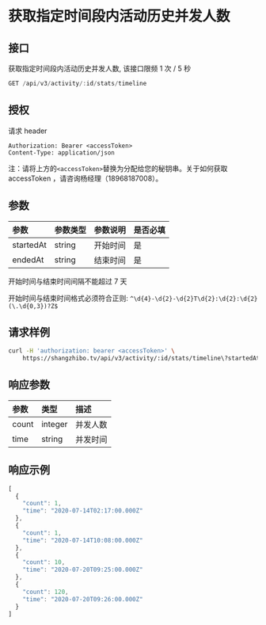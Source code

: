 # 获取指定时间段内活动历史并发人数

## 接口

获取指定时间段内活动历史并发人数, 该接口限频 1 次 / 5 秒

```javascript
GET /api/v3/activity/:id/stats/timeline
```

## 授权

请求 header

```http
Authorization: Bearer <accessToken>
Content-Type: application/json
```

注：请将上方的`<accessToken>`替换为分配给您的秘钥串。关于如何获取 accessToken ，请咨询杨经理（18968187008）。

## 参数

| 参数 | 参数类型 | 参数说明 | 是否必填 |
| :--- | :--- | :--- | :--- |
| startedAt | string | 开始时间 | 是 |
| endedAt | string | 结束时间 | 是 |


开始时间与结束时间间隔不能超过 7 天

开始时间与结束时间格式必须符合正则: `^\d{4}-\d{2}-\d{2}T\d{2}:\d{2}:\d{2}(\.\d{0,3})?Z$`

## 请求样例

```bash
curl -H 'authorization: bearer <accessToken>' \
	https://shangzhibo.tv/api/v3/activity/:id/stats/timeline\?startedAt=2020-07-13T10:27:00Z\&endedAt=2020-07-20T10:27:00Z
```

## 响应参数

| 参数 | 类型 | 描述 |
| :--- | :--- | :--- |
| count | integer | 并发人数 |
| time | string | 并发时间 |

## 响应示例

```javascript
[
  {
    "count": 1,
    "time": "2020-07-14T02:17:00.000Z"
  },
  {
    "count": 1,
    "time": "2020-07-14T10:08:00.000Z"
  },
  {
    "count": 10,
    "time": "2020-07-20T09:25:00.000Z"
  },
  {
    "count": 120,
    "time": "2020-07-20T09:26:00.000Z"
  }
]
```

